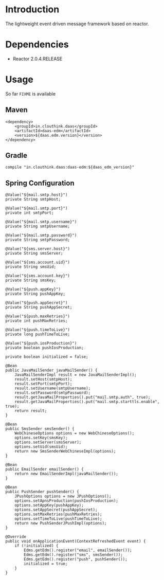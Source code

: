 # Introduction

The lightweight event driven message framework based on reactor.

# Dependencies

* Reactor 2.0.4.RELEASE

# Usage

So far `FIXME` is available 

## Maven

    <dependency>
        <groupId>in.clouthink.daas</groupId>
        <artifactId>daas-edm</artifactId>
        <version>${daas.edm.version}</version>
    </dependency>

## Gradle

    compile "in.clouthink.daas:daas-edm:${daas_edm_version}"


## Spring Configuration

    @Value("${mail.smtp.host}")
    private String smtpHost;
    
    @Value("${mail.smtp.port}")
    private int smtpPort;
    
    @Value("${mail.smtp.username}")
    private String smtpUsername;
    
    @Value("${mail.smtp.password}")
    private String smtpPassword;
    
    @Value("${sms.server.host}")
    private String smsServer;
    
    @Value("${sms.account.uid}")
    private String smsUid;
    
    @Value("${sms.account.key}")
    private String smsKey;
    
    @Value("${push.appKey}")
    private String pushAppKey;
    
    @Value("${push.appSecret}")
    private String pushAppSecret;
    
    @Value("${push.maxRetries}")
    private int pushMaxRetries;
    
    @Value("${push.timeToLive}")
    private long pushTimeToLive;
    
    @Value("${push.iosProduction}")
    private boolean pushIosProduction;

    private boolean initialized = false;

    @Bean
    public JavaMailSender javaMailSender() {
        JavaMailSenderImpl result = new JavaMailSenderImpl();
        result.setHost(smtpHost);
        result.setPort(smtpPort);
        result.setUsername(smtpUsername);
        result.setPassword(smtpPassword);
        result.getJavaMailProperties().put("mail.smtp.auth", true);
        result.getJavaMailProperties().put("mail.smtp.starttls.enable", true);
        return result;
    }
    
    @Bean
    public SmsSender smsSender() {
        WebChineseOptions options = new WebChineseOptions();
        options.setKey(smsKey);
        options.setServer(smsServer);
        options.setUid(smsUid);
        return new SmsSenderWebChineseImpl(options);
    }
    
    @Bean
    public EmailSender emailSender() {
        return new EmailSenderImpl(javaMailSender());
    }
    
    @Bean
    public PushSender pushSender() {
        JPushOptions options = new JPushOptions();
        options.setApnsProduction(pushIosProduction);
        options.setAppKey(pushAppKey);
        options.setAppSecret(pushAppSecret);
        options.setMaxRetries(pushMaxRetries);
        options.setTimeToLive(pushTimeToLive);
        return new PushSenderJPushImpl(options);
    }

    @Override
    public void onApplicationEvent(ContextRefreshedEvent event) {
        if (!initialized) {
            Edms.getEdm().register("email", emailSender());
            Edms.getEdm().register("sms", smsSender());
            Edms.getEdm().register("push", pushSender());
            initialized = true;
        }
    }
    